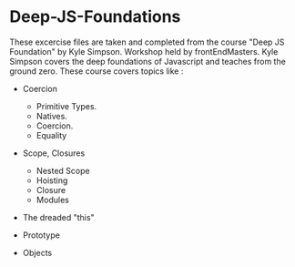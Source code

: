 # Deep-JS-Foundations

These excercise files are taken and completed from the course "Deep JS Foundation" by Kyle Simpson.
Workshop held by frontEndMasters.
Kyle Simpson covers the deep foundations of Javascript and teaches from the ground zero.
These course covers topics like : 

- Coercion
    - Primitive Types.
    - Natives.
    - Coercion. 
    - Equality

- Scope, Closures
    - Nested Scope
    - Hoisting
    - Closure
    - Modules
    
- The dreaded "this"
- Prototype
- Objects

